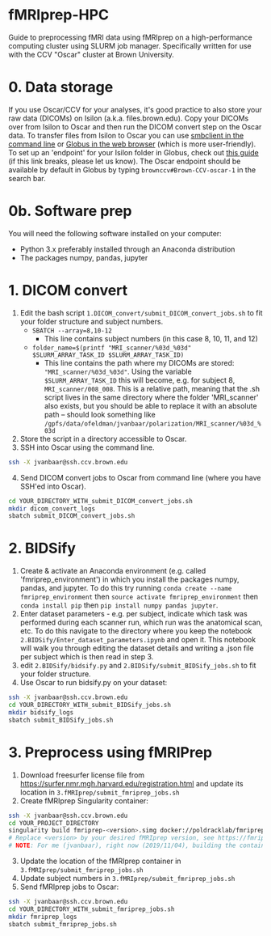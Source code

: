 # fMRIprep-HPC
Guide to preprocessing fMRI data using fMRIprep on a high-performance computing cluster using SLURM job manager. Specifically written for use with the CCV "Oscar" cluster at Brown University.

# 0. Data storage
If you use Oscar/CCV for your analyses, it's good practice to also store your raw data (DICOMs) on Isilon (a.k.a. files.brown.edu). Copy your DICOMs over from Isilon to Oscar and then run the DICOM convert step on the Oscar data. To transfer files from Isilon to Oscar you can use <a href='https://docs.ccv.brown.edu/oscar/managing-files/filetransfer-isilon'>smbclient in the command line</a> or <a href='https://docs.ccv.brown.edu/oscar/managing-files/filetransfer/using-globus'>Globus in the web browser</a> (which is more user-friendly). To set up an 'endpoint' for your Isilon folder in Globus, check out <a href='https://drive.google.com/file/d/150QOh0Fn50kBAMEa1aFHjlXuc60zKfqE/view'>this guide</a> (if this link breaks, please let us know). The Oscar endpoint should be available by default in Globus by typing `brownccv#Brown-CCV-oscar-1` in the search bar.

# 0b. Software prep
You will need the following software installed on your computer:
- Python 3.x preferably installed through an Anaconda distribution
- The packages numpy, pandas, jupyter

# 1. DICOM convert
1. Edit the bash script `1.DICOM_convert/submit_DICOM_convert_jobs.sh` to fit your folder structure and subject numbers.
   * `SBATCH --array=8,10-12`
      * This line contains subject numbers (in this case 8, 10, 11, and 12)
   * `folder_name=$(printf "MRI_scanner/%03d_%03d" $SLURM_ARRAY_TASK_ID $SLURM_ARRAY_TASK_ID)`
      * This line contains the path where my DICOMs are stored: `"MRI_scanner/%03d_%03d"`. Using the variable `$SLURM_ARRAY_TASK_ID` this will become, e.g. for subject 8, `MRI_scanner/008_008`. This is a relative path, meaning that the .sh script lives in the same directory where the folder 'MRI_scanner' also exists, but you should be able to replace it with an absolute path – should look something like `/gpfs/data/ofeldman/jvanbaar/polarization/MRI_scanner/%03d_%03d`
2. Store the script in a directory accessible to Oscar.
3. SSH into Oscar using the command line.
```bash
ssh -X jvanbaar@ssh.ccv.brown.edu
```
4. Send DICOM convert jobs to Oscar from command line (where you have SSH'ed into Oscar).
```bash
cd YOUR_DIRECTORY_WITH_submit_DICOM_convert_jobs.sh
mkdir dicom_convert_logs
sbatch submit_DICOM_convert_jobs.sh
```
# 2. BIDSify
1. Create & activate an Anaconda environment (e.g. called 'fmriprep_environment') in which you install the packages numpy, pandas, and jupyter. To do this try running `conda create --name fmriprep_environment` then `source activate fmriprep_environment` then `conda install pip` then `pip install numpy pandas jupyter`.
2. Enter dataset parameters - e.g. per subject, indicate which task was performed during each scanner run, which run was the anatomical scan, etc. To do this navigate to the directory where you keep the notebook `2.BIDSify/Enter_dataset_parameters.ipynb` and open it. This notebook will walk you through editing the dataset details and writing a .json file per subject which is then read in step 3.
3. edit `2.BIDSify/bidsify.py` and `2.BIDSify/submit_BIDSify_jobs.sh` to fit your folder structure.
4. Use Oscar to run bidsify.py on your dataset:
```bash
ssh -X jvanbaar@ssh.ccv.brown.edu
cd YOUR_DIRECTORY_WITH_submit_BIDSify_jobs.sh
mkdir bidsify_logs
sbatch submit_BIDSify_jobs.sh
```

# 3. Preprocess using fMRIPrep
1. Download freesurfer license file from https://surfer.nmr.mgh.harvard.edu/registration.html and update its location in `3.fMRIprep/submit_fmriprep_jobs.sh`
2. Create fMRIprep Singularity container:
```bash
ssh -X jvanbaar@ssh.ccv.brown.edu
cd YOUR_PROJECT_DIRECTORY
singularity build fmriprep-<version>.simg docker://poldracklab/fmriprep:<version>
# Replace <version> by your desired fMRIprep version, see https://fmriprep.readthedocs.io/en/stable/changes.html for stable versions or https://github.com/poldracklab/fmriprep/releases for all versions incl. release candidates (rc).
# NOTE: For me (jvanbaar), right now (2019/11/04), building the container works when on an Oscar login node, but NOT on compute nodes. No idea why.
```
3. Update the location of the fMRIprep container in `3.fMRIprep/submit_fmriprep_jobs.sh`
4. Update subject numbers in  `3.fMRIprep/submit_fmriprep_jobs.sh`
5. Send fMRIprep jobs to Oscar:
```bash
ssh -X jvanbaar@ssh.ccv.brown.edu
cd YOUR_DIRECTORY_WITH_submit_fmriprep_jobs.sh
mkdir fmriprep_logs
sbatch submit_fmriprep_jobs.sh
```
